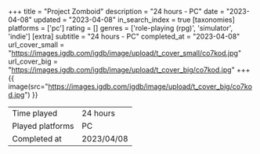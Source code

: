 +++
title = "Project Zomboid"
description = "24 hours - PC"
date = "2023-04-08"
updated = "2023-04-08"
in_search_index = true
[taxonomies]
platforms = ['pc']
rating = []
genres = ['role-playing (rpg)', 'simulator', 'indie']
[extra]
subtitle = "24 hours - PC"
completed_at = "2023-04-08"
url_cover_small = "https://images.igdb.com/igdb/image/upload/t_cover_small/co7kod.jpg"
url_cover_big = "https://images.igdb.com/igdb/image/upload/t_cover_big/co7kod.jpg"
+++
{{ image(src="https://images.igdb.com/igdb/image/upload/t_cover_big/co7kod.jpg") }}

|              |            |
| ------------ | ---------- |
| Time played  | 24 hours |
| Played platforms    | PC |
| Completed at | 2023/04/08 |


